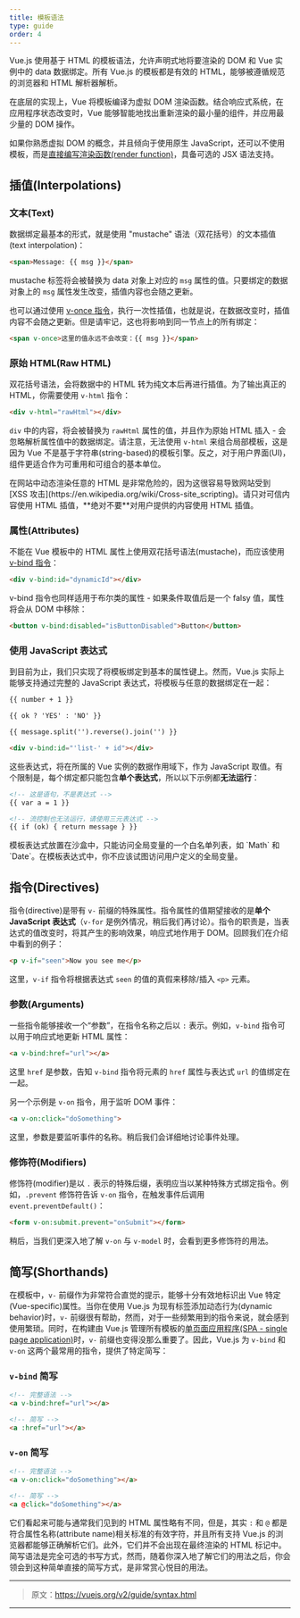 ```yaml
---
title: 模板语法
type: guide
order: 4
---
```


Vue.js 使用基于 HTML 的模板语法，允许声明式地将要渲染的 DOM 和 Vue 实例中的 data 数据绑定。所有 Vue.js 的模板都是有效的 HTML，能够被遵循规范的浏览器和 HTML 解析器解析。

在底层的实现上，Vue 将模板编译为虚拟 DOM 渲染函数。结合响应式系统，在应用程序状态改变时，Vue 能够智能地找出重新渲染的最小量的组件，并应用最少量的 DOM 操作。

如果你熟悉虚拟 DOM 的概念，并且倾向于使用原生 JavaScript，还可以不使用模板，而是[直接编写渲染函数(render function)](render-function.html)，具备可选的 JSX 语法支持。

## 插值(Interpolations)

### 文本(Text)

数据绑定最基本的形式，就是使用 "mustache" 语法（双花括号）的文本插值(text interpolation)：

``` html
<span>Message: {{ msg }}</span>
```

mustache 标签将会被替换为 data 对象上对应的 `msg` 属性的值。只要绑定的数据对象上的 `msg` 属性发生改变，插值内容也会随之更新。

也可以通过使用 [v-once 指令](../api/#v-once)，执行一次性插值，也就是说，在数据改变时，插值内容不会随之更新。但是请牢记，这也将影响到同一节点上的所有绑定：

``` html
<span v-once>这里的值永远不会改变：{{ msg }}</span>
```

### 原始 HTML(Raw HTML)

双花括号语法，会将数据中的 HTML 转为纯文本后再进行插值。为了输出真正的 HTML，你需要使用 `v-html` 指令：

``` html
<div v-html="rawHtml"></div>
```

`div` 中的内容，将会被替换为 `rawHtml` 属性的值，并且作为原始 HTML 插入 - 会忽略解析属性值中的数据绑定。请注意，无法使用 `v-html` 来组合局部模板，这是因为 Vue 不是基于字符串(string-based)的模板引擎。反之，对于用户界面(UI)，组件更适合作为可重用和可组合的基本单位。

<p class="tip">在网站中动态渲染任意的 HTML 是非常危险的，因为这很容易导致网站受到 [XSS 攻击](https://en.wikipedia.org/wiki/Cross-site_scripting)。请只对可信内容使用 HTML 插值，**绝对不要**对用户提供的内容使用 HTML 插值。</p>

### 属性(Attributes)

不能在 Vue 模板中的 HTML 属性上使用双花括号语法(mustache)，而应该使用 [v-bind 指令](../api/#v-bind)：

``` html
<div v-bind:id="dynamicId"></div>
```

v-bind 指令也同样适用于布尔类的属性 - 如果条件取值后是一个 falsy 值，属性将会从 DOM 中移除：

``` html
<button v-bind:disabled="isButtonDisabled">Button</button>
```

### 使用 JavaScript 表达式

到目前为止，我们只实现了将模板绑定到基本的属性键上。然而，Vue.js 实际上能够支持通过完整的 JavaScript 表达式，将模板与任意的数据绑定在一起：

``` html
{{ number + 1 }}

{{ ok ? 'YES' : 'NO' }}

{{ message.split('').reverse().join('') }}

<div v-bind:id="'list-' + id"></div>
```

这些表达式，将在所属的 Vue 实例的数据作用域下，作为 JavaScript 取值。有个限制是，每个绑定都只能包含**单个表达式**，所以以下示例都**无法运行**：

``` html
<!-- 这是语句，不是表达式 -->
{{ var a = 1 }}

<!-- 流控制也无法运行，请使用三元表达式 -->
{{ if (ok) { return message } }}
```

<p class="tip">模板表达式放置在沙盒中，只能访问全局变量的一个白名单列表，如 `Math` 和 `Date`。在模板表达式中，你不应该试图访问用户定义的全局变量。</p>

## 指令(Directives)

指令(directive)是带有 `v-` 前缀的特殊属性。指令属性的值期望接收的是**单个 JavaScript 表达式**（`v-for` 是例外情况，稍后我们再讨论）。指令的职责是，当表达式的值改变时，将其产生的影响效果，响应式地作用于 DOM。回顾我们在介绍中看到的例子：

``` html
<p v-if="seen">Now you see me</p>
```

这里，`v-if` 指令将根据表达式 `seen` 的值的真假来移除/插入 `<p>` 元素。

### 参数(Arguments)

一些指令能够接收一个“参数”，在指令名称之后以 `:` 表示。例如，`v-bind` 指令可以用于响应式地更新 HTML 属性：

``` html
<a v-bind:href="url"></a>
```

这里 `href` 是参数，告知 `v-bind` 指令将元素的 `href` 属性与表达式 `url` 的值绑定在一起。

另一个示例是 `v-on` 指令，用于监听 DOM 事件：

``` html
<a v-on:click="doSomething">
```

这里，参数是要监听事件的名称。稍后我们会详细地讨论事件处理。

### 修饰符(Modifiers)

修饰符(modifier)是以 `.` 表示的特殊后缀，表明应当以某种特殊方式绑定指令。例如，`.prevent` 修饰符告诉 `v-on` 指令，在触发事件后调用 `event.preventDefault()`：

``` html
<form v-on:submit.prevent="onSubmit"></form>
```

稍后，当我们更深入地了解 `v-on` 与 `v-model` 时，会看到更多修饰符的用法。

## 简写(Shorthands)

在模板中，`v-` 前缀作为非常符合直觉的提示，能够十分有效地标识出 Vue 特定(Vue-specific)属性。当你在使用 Vue.js 为现有标签添加动态行为(dynamic behavior)时，`v-` 前缀很有帮助，然而，对于一些频繁用到的指令来说，就会感到使用繁琐。同时，在构建由 Vue.js 管理所有模板的[单页面应用程序(SPA - single page application)](https://en.wikipedia.org/wiki/Single-page_application)时，`v-` 前缀也变得没那么重要了。因此，Vue.js 为 `v-bind` 和 `v-on` 这两个最常用的指令，提供了特定简写：

### `v-bind` 简写

``` html
<!-- 完整语法 -->
<a v-bind:href="url"></a>

<!-- 简写 -->
<a :href="url"></a>
```

### `v-on` 简写

``` html
<!-- 完整语法 -->
<a v-on:click="doSomething"></a>

<!-- 简写 -->
<a @click="doSomething"></a>
```

它们看起来可能与通常我们见到的 HTML 属性略有不同，但是，其实 `:` 和 `@` 都是符合属性名称(attribute name)相关标准的有效字符，并且所有支持 Vue.js 的浏览器都能够正确解析它们。此外，它们并不会出现在最终渲染的 HTML 标记中。简写语法是完全可选的书写方式，然而，随着你深入地了解它们的用法之后，你会领会到这种简单直接的简写方式，是非常赏心悦目的用法。

***

> 原文：https://vuejs.org/v2/guide/syntax.html

***
